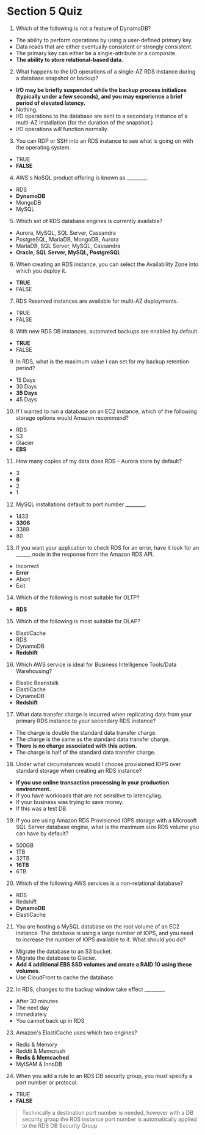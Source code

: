 # Section 5 Quiz

1. Which of the following is not a feature of DynamoDB?

- The ability to perform operations by using a user-defined primary key.
- Data reads that are either eventually consistent or strongly consistent.
- The primary key can either be a single-attribute or a composite.
- **The ability to store relational-based data.**



2. What happens to the I/O operations of a single-AZ RDS instance during a database snapshot or backup?

- **I/O may be briefly suspended while the backup process initializes (typically under a few seconds), and you may experience a brief period of elevated latency.**
- Nothing.
- I/O operations to the database are sent to a secondary instance of a multi-AZ installation (for the duration of the snapshot.)
- I/O operations will function normally.



3. You can RDP or SSH into an RDS instance to see what is going on with the operating system.

- TRUE
- **FALSE**



4. AWS's NoSQL product offering is known as ________.

- RDS
- **DynamoDB**
- MongoDB
- MySQL



5. Which set of RDS database engines is currently available?

- Aurora, MySQL, SQL Server, Cassandra
- PostgreSQL, MariaDB, MongoDB, Aurora
- MariaDB, SQL Server, MySQL, Cassandra
- **Oracle, SQL Server, MySQL, PostgreSQL**



6. When creating an RDS instance, you can select the Availability Zone into which you deploy it.

- **TRUE**
- FALSE



7. RDS Reserved instances are available for multi-AZ deployments.

- TRUE
- FALSE



8. With new RDS DB instances, automated backups are enabled by default.

- **TRUE**
- FALSE



9. In RDS, what is the maximum value I can set for my backup retention period?

- 15 Days
- 30 Days
- **35 Days**
- 45 Days



10. If I wanted to run a database on an EC2 instance, which of the following storage options would Amazon recommend?

- RDS
- S3
- Glacier
- **EBS**



11. How many copies of my data does RDS – Aurora store by default?

- 3
- **6**
- 2
- 1



12. MySQL installations default to port number ________.

- 1433
- **3306**
- 3389
- 80



13. If you want your application to check RDS for an error, have it look for an ______ node in the response from the Amazon RDS API.

- Incorrect
- **Error**
- Abort
- Exit





14. Which of the following is most suitable for OLTP?

* **RDS**



15. Which of the following is most suitable for OLAP?

- ElastiCache
- RDS
- DynamoDB
- **Redshift**



16. Which AWS service is ideal for Business Intelligence Tools/Data Warehousing?

- Elastic Beanstalk
- ElastiCache
- DynamoDB
- **Redshift**



17. What data transfer charge is incurred when replicating data from your primary RDS instance to your secondary RDS instance?

- The charge is double the standard data transfer charge.
- The charge is the same as the standard data transfer charge.
- **There is no charge associated with this action.**
- The charge is half of the standard data transfer charge.



18. Under what circumstances would I choose provisioned IOPS over standard storage when creating an RDS instance?

- **If you use online transaction processing in your production environment.**
- If you have workloads that are not sensitive to latency/lag.
- If your business was trying to save money.
- If this was a test DB.



19. If you are using Amazon RDS Provisioned IOPS storage with a Microsoft SQL Server database engine, what is the maximum size RDS volume you can have by default?

- 500GB
- 1TB
- 32TB
- **16TB**
- 6TB



20. Which of the following AWS services is a non-relational database?

- RDS
- Redshift
- **DynamoDB**
- ElastiCache



21. You are hosting a MySQL database on the root volume of an EC2 instance. The database is using a large number of IOPS, and you need to increase the number of IOPS available to it. What should you do?

- Migrate the database to an S3 bucket.
- Migrate the database to Glacier.
- **Add 4 additional EBS SSD volumes and create a RAID 10 using these volumes.**
- Use CloudFront to cache the database.





22. In RDS, changes to the backup window take effect ________.

- After 30 minutes
- The next day
- Immediately
- You cannot back up in RDS





23. Amazon's ElastiCache uses which two engines?

- Redis & Memory
- Reddit & Memcrush
- **Redis & Memcached**
- MyISAM & InnoDB



24. When you add a rule to an RDS DB security group, you must specify a port number or protocol.

- TRUE
- **FALSE**

> Technically a destination port number is needed, however with a DB security group the RDS instance port number is automatically applied to the RDS DB Security Group.

